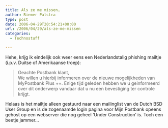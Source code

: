 ```yaml
---
title: Als ze me missen…
author: Riemer Palstra
type: post
date: 2006-04-29T20:54:21+00:00
url: /2006/04/29/als-ze-me-missen
categories:
  - Technostuff

---
```

Hehe, krijg ik eindelijk ook weer eens een Nederlandstalig phishing mailtje (i.p.v. Duitse of Amerikaanse troep):

> Geachte Postbank klant,  
> We willen u hierbij informeren over de nieuwe mogelijkheden van MyPostbank Plus ++. Enige tijd geleden hebben we u geinformeerd over dit onderwerp vandaar dat u nu een bevestiging ter controle krijgt.

Helaas is het mailtje alleen gestuurd naar een mailinglist van de Dutch BSD User Group en is de zogenaamde login pagina voor Mijn Postbank opeens gehost op een webserver die nog geheel &#8216;Under Construction&#8217; is. Toch een beetje jammer&#8230;
